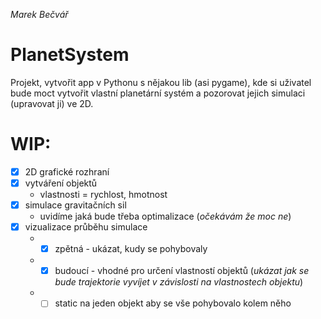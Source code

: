 *Marek Bečvář*

# PlanetSystem

Projekt, vytvořit app v Pythonu s nějakou lib (asi pygame), kde si uživatel bude moct vytvořit vlastní planetární systém a pozorovat jejich simulaci (upravovat ji) ve 2D.

# WIP:
* [x] 2D grafické rozhraní
* [x] vytváření objektů
  - vlastnosti = rychlost, hmotnost
* [x] simulace gravitačních sil
  - uvidíme jaká bude třeba optimalizace (*očekávám že moc ne*)
* [x] vizualizace průběhu simulace
  - * [x] zpětná - ukázat, kudy se pohybovaly
  - * [x] budoucí - vhodné pro určení vlastností objektů (*ukázat jak se bude trajektorie vyvíjet v závislosti na vlastnostech objektu*)  
  - * [ ] static na jeden objekt aby se vše pohybovalo kolem něho
